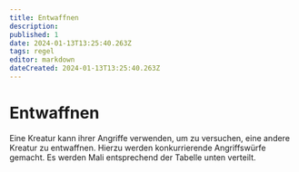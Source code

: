 ```yaml
---
title: Entwaffnen
description: 
published: 1
date: 2024-01-13T13:25:40.263Z
tags: regel
editor: markdown
dateCreated: 2024-01-13T13:25:40.263Z
---
```


# Entwaffnen
Eine Kreatur kann ihrer Angriffe verwenden, um zu versuchen, eine andere Kreatur zu entwaffnen. Hierzu werden konkurrierende Angriffswürfe gemacht. Es werden Mali entsprechend der Tabelle unten verteilt.
